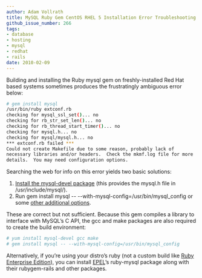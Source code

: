 ```yaml
---
author: Adam Vollrath
title: MySQL Ruby Gem CentOS RHEL 5 Installation Error Troubleshooting
github_issue_number: 266
tags:
- database
- hosting
- mysql
- redhat
- rails
date: 2010-02-09
---
```




Building and installing the Ruby mysql gem on freshly-installed Red Hat based systems sometimes produces the frustratingly ambiguous error below:

```bash
# gem install mysql
/usr/bin/ruby extconf.rb
checking for mysql_ssl_set()... no
checking for rb_str_set_len()... no
checking for rb_thread_start_timer()... no
checking for mysql.h... no
checking for mysql/mysql.h... no
*** extconf.rb failed ***
Could not create Makefile due to some reason, probably lack of
necessary libraries and/or headers.  Check the mkmf.log file for more
details.  You may need configuration options.
```

Searching the web for info on this error yields two basic solutions:

1. [Install the mysql-devel package](https://serverfault.com/questions/54532/installing-mysql-ruby-gem-on-64-bit-centos/60296#60296) (this provides the mysql.h file in /usr/include/mysql/).
1. Run gem install mysql -- --with-mysql-config=/usr/bin/mysql_config or some [other additional options](http://www.wzzrd.com/2008/02/building-mysql-gem-centos5-hell-usually.html).

These are correct but not sufficient. Because this gem compiles a library to interface with MySQL’s C API, the gcc and make packages are also required to create the build environment:

```bash
# yum install mysql-devel gcc make
# gem install mysql -- --with-mysql-config=/usr/bin/mysql_config
```

Alternatively, if you’re using your distro’s ruby (not a custom build like [Ruby Enterprise Edition](/blog/2009/06/ruby-enterprise-edition-rpm-packages)), you can install [EPEL](https://fedoraproject.org/wiki/EPEL)’s ruby-mysql package along with their rubygem-rails and other packages.


